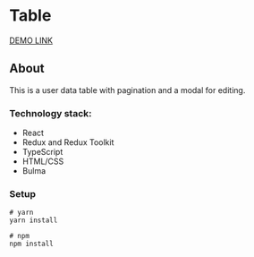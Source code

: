 # Table

[DEMO LINK](https://zinchenko-anastasiia.github.io/zinchenko-anastasiia_test-task/)

## About 

This is a user data table with pagination and a modal for editing.

### Technology stack:
+ React
+ Redux and Redux Toolkit
+ TypeScript
+ HTML/CSS
+ Bulma

### Setup
```
# yarn
yarn install

# npm
npm install
```